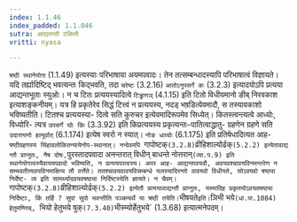 ```yaml
---
index: 1.1.46
index_padded: 1.1.046
sutra: आद्यतन्तौ टकितौ
vritti: nyasa

---
```

`षष्ठी स्थानेयोगा` (1.1.49) इत्यस्याः परिभाषाया अयमपवादः। तेन
तत्सम्बन्धादस्यापि परिभाषात्वं विज्ञायते। यदि तर्ह्यादिष्टिद् भवत्यन्तः किद्भवति, तदा `चरेष्टः` (3.2.16) `आतोऽनुपसर्गे कः` (3.2.3) इत्यादयोऽपि प्रत्यया
आद्यन्तभूताः स्युओः। न च टितः प्रत्ययस्यादित्वे `टिड्ढाणञ्` (4.1.15) इति टितो
विधीयमानो ङीब् निरवकाश इत्याशङ्कनीयम्। यत्र हि प्रकृतेरेव सिद्धं टित्त्वं न
प्रत्ययस्य, नदड् भष़डित्येवमादौ, स तस्यावकाशो भविष्यतीति। टितश्च प्रत्ययस्या-
दित्वे सति कुरुचर इत्येवमादिरूपमेव सिध्येत्। कितस्त्वन्त्यत्वे आध्योः, विध्योरि-
त्यत्र `उपसर्गे घोः किः` (3.3.92) इति किप्रत्ययस्य प्रकृत्यन्तः-पातित्वाद्धातु-
ग्रहणेन ग्रहणे सति `उदात्तयणो हल्पूर्वात्` (6.1.174) इत्येष स्वरो न स्यात्। `नोङ धात्वोः` (6.1.175) इति प्रतिषेधादित्यत आह- `षष्ठीग्रहणस्य सिंहावलोकितन्यायेनोप-स्थानात्। नन्वेवमपि `गापोष्टक्` (3.2.8) `व्रीहिशाल्योर्ढक्` (5.2.2) इत्येतावाद्य न्तौ प्राप्नुतः, नैष दोषः, `पुरस्तादपवादा अनन्तरात् विधीन् बाधन्ते नोत्तरान्` (व्या.प.9) इति स्थानेयोगत्वस्यैवायमपवादो भविष्यति, न प्रत्ययपरत्वस्य। अपर आह-
आद्यन्तावयवौ, अवयवश्चावयविनमन्तरेण न सम्भवतीत्यवयविनमाक्षिप्य तौ वर्त्तेते।
ततश्चावयवावयविसम्बन्धे यलस्यादिरन्तो वावयवो विधीयते, सोऽवयवो षष्ठ्या निर्देष्ट-
व्य इति सामर्थ्यादवयवषष्ठ्या निर्दिष्टस्येति ज्ञायते। न चैवम्। `गापोष्टक्` (3.2.8) `व्रीहिशाल्योर्ढक्` (5.2.2) इत्येतौ प्रत्ययावाद्यन्तौ प्राप्नुतः, यस्मादिह
प्रकृतयोऽवयवषष्ठ्या निर्दिष्टाः, किं तर्हि ? सुपां सुपो भवन्तीति पञ्चम्यर्थे या षष्ठी तयेति। `भीषयते` इति। `ञिभी भये`(धा.पा.1084) हेतुमण्णिच्, `भियो
हेतुभये षुक्` (7.3.40) `भीस्म्योर्हेतुभये` (1.3.68) इत्यात्मनेपदम्।